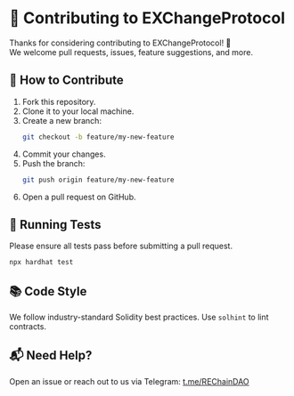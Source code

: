 # 🤝 Contributing to EXChangeProtocol

Thanks for considering contributing to EXChangeProtocol! 🎉  
We welcome pull requests, issues, feature suggestions, and more.

## 🧩 How to Contribute

1. Fork this repository.
2. Clone it to your local machine.
3. Create a new branch:
   ```bash
   git checkout -b feature/my-new-feature
   ```
4. Commit your changes.
5. Push the branch:
   ```bash
   git push origin feature/my-new-feature
   ```
6. Open a pull request on GitHub.

## 🧪 Running Tests

Please ensure all tests pass before submitting a pull request.

```bash
npx hardhat test
```

## 📚 Code Style

We follow industry-standard Solidity best practices. Use `solhint` to lint contracts.

## 📬 Need Help?

Open an issue or reach out to us via Telegram: [t.me/REChainDAO](https://t.me/REChainDAO)
